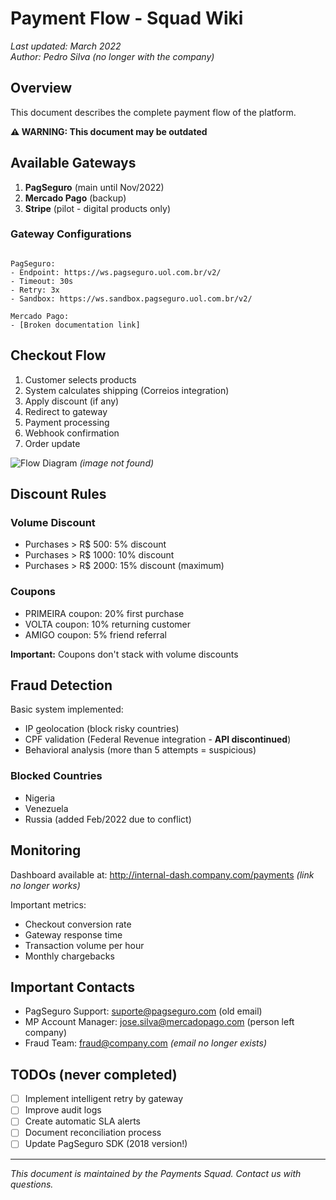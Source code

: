 # Payment Flow - Squad Wiki

*Last updated: March 2022*  
*Author: Pedro Silva (no longer with the company)*  

## Overview

This document describes the complete payment flow of the platform.

**⚠️ WARNING: This document may be outdated**

## Available Gateways

1. **PagSeguro** (main until Nov/2022)
2. **Mercado Pago** (backup)
3. **Stripe** (pilot - digital products only)

### Gateway Configurations

```

PagSeguro:
- Endpoint: https://ws.pagseguro.uol.com.br/v2/
- Timeout: 30s
- Retry: 3x
- Sandbox: https://ws.sandbox.pagseguro.uol.com.br/v2/

Mercado Pago:
- [Broken documentation link]
```


## Checkout Flow

1. Customer selects products
2. System calculates shipping (Correios integration)
3. Apply discount (if any)
4. Redirect to gateway
5. Payment processing
6. Webhook confirmation
7. Order update

![Flow Diagram](./images/payment-flow-2022.png) *(image not found)*

## Discount Rules

### Volume Discount
- Purchases > R$ 500: 5% discount  
- Purchases > R$ 1000: 10% discount
- Purchases > R$ 2000: 15% discount (maximum)

### Coupons
- PRIMEIRA coupon: 20% first purchase
- VOLTA coupon: 10% returning customer  
- AMIGO coupon: 5% friend referral

**Important:** Coupons don't stack with volume discounts

## Fraud Detection

Basic system implemented:
- IP geolocation (block risky countries)
- CPF validation (Federal Revenue integration - **API discontinued**)
- Behavioral analysis (more than 5 attempts = suspicious)

### Blocked Countries
- Nigeria
- Venezuela  
- Russia (added Feb/2022 due to conflict)

## Monitoring

Dashboard available at: http://internal-dash.company.com/payments *(link no longer works)*

Important metrics:
- Checkout conversion rate
- Gateway response time
- Transaction volume per hour
- Monthly chargebacks

## Important Contacts

- PagSeguro Support: suporte@pagseguro.com (old email)
- MP Account Manager: jose.silva@mercadopago.com (person left company)
- Fraud Team: fraud@company.com *(email no longer exists)*

## TODOs (never completed)

- [ ] Implement intelligent retry by gateway
- [ ] Improve audit logs  
- [ ] Create automatic SLA alerts
- [ ] Document reconciliation process
- [ ] Update PagSeguro SDK (2018 version!)

---
*This document is maintained by the Payments Squad. Contact us with questions.*
